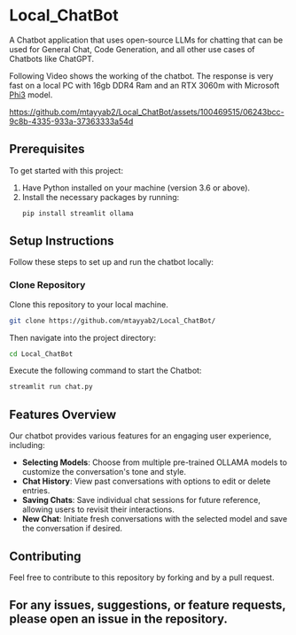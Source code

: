 # Local_ChatBot
A Chatbot application that uses open-source LLMs for chatting that can be used for General Chat, Code Generation, and all other use cases of Chatbots like ChatGPT.

Following Video shows the working of the chatbot. The response is very fast on a local PC with 16gb DDR4 Ram and an RTX 3060m with Microsoft [Phi3](https://huggingface.co/microsoft/Phi-3-mini-128k-instruct) model.

https://github.com/mtayyab2/Local_ChatBot/assets/100469515/06243bcc-9c8b-4335-933a-37363333a54d


## Prerequisites

To get started with this project:
1. Have Python installed on your machine (version 3.6 or above).
2. Install the necessary packages by running:
   ```bash
   pip install streamlit ollama
   ```

## Setup Instructions

Follow these steps to set up and run the chatbot locally:

### Clone Repository

Clone this repository to your local machine. 
```bash
git clone https://github.com/mtayyab2/Local_ChatBot/
```
Then navigate into the project directory:
```bash
cd Local_ChatBot
```
Execute the following command to start the Chatbot:

```bash
streamlit run chat.py
```

## Features Overview

Our chatbot provides various features for an engaging user experience, including:

- **Selecting Models**: Choose from multiple pre-trained OLLAMA models to customize the conversation's tone and
style.
- **Chat History**: View past conversations with options to edit or delete entries.
- **Saving Chats**: Save individual chat sessions for future reference, allowing users to revisit their
interactions.
- **New Chat**: Initiate fresh conversations with the selected model and save the conversation if desired.

## Contributing
Feel free to contribute to this repository by forking and by a pull request.

## For any issues, suggestions, or feature requests, please open an issue in the repository.
